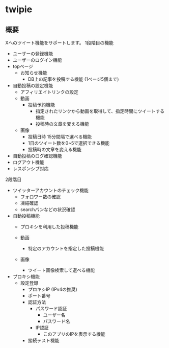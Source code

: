 # twipie

## 概要
Xへのツイート機能をサポートします。
1段階目の機能
- ユーザーの登録機能
- ユーザーのログイン機能
- topページ
  - お知らせ機能
    - DB上の記事を投稿する機能 (1ページ5個まで)
- 自動投稿の設定機能
  - アフィリエイトリンクの設定
  - 動画
    - 投稿予約機能
      - 指定されたリンクから動画を取得して、指定時間にツイートする機能
      - 投稿時の文章を変える機能
  - 画像
    - 投稿日時 15分間隔で選べる機能
    - 1日のツイート数を0~5で選択できる機能
    - 投稿時の文章を変える機能
- 自動投稿のログ確認機能
- ログアウト機能
- レスポンシブ対応

2段階目
- ツイッターアカウントのチェック機能
  - フォロワー数の確認
  - 凍結確認
  - searchバンなどの状況確認
- 自動投稿機能
  - プロキシを利用した投稿機能
  - 動画
    - 特定のアカウントを指定した投稿機能

  - 画像
      - ツイート画像検索して選べる機能
- プロキシ機能
    - 設定登録
        - プロキシIP (IPv4の推奨)
        - ポート番号
        - 認証方法
            - パスワード認証
              - ユーザー名
              - パスワード名
            - IP認証
              - このアプリのIPを表示する機能
        - 接続テスト機能
